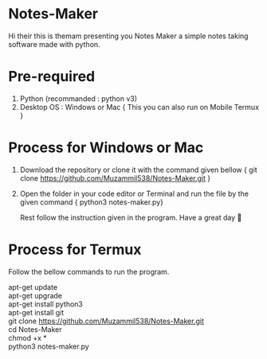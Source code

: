# Notes-Maker
 
Hi their this is themam presenting you Notes Maker a simple notes taking software made with python.

# Pre-required 
1. Python (recommanded : python v3)
2. Desktop OS : Windows or Mac
{ This you can also run on Mobile Termux }

# Process for Windows or Mac
1. Download the repository or clone it with the command given bellow 
    { git clone https://github.com/Muzammil538/Notes-Maker.git }

2. Open the folder in your code editor or Terminal and run the file by the given command 
    { python3 notes-maker.py}

    Rest follow the instruction given in the program.
    Have a great day 🙂

# Process for Termux 

Follow the bellow commands to run the program.

apt-get update <br>
apt-get upgrade<br>
apt-get install python3<br>
apt-get install git<br>
git clone https://github.com/Muzammil538/Notes-Maker.git <br>
cd Notes-Maker<br>
chmod +x *<br>
python3 notes-maker.py<br>